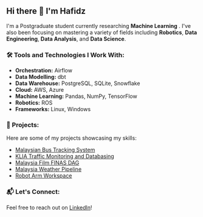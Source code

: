 ## Hi there 👋 I'm Hafidz

I'm a Postgraduate student currently researching **Machine Learning** . I've also been focusing on mastering a variety of fields including **Robotics**, **Data Engineering**, **Data Analysis**, and **Data Science**.

### 🛠️ Tools and Technologies I Work With:
- **Orchestration:** Airflow
- **Data Modelling:** dbt
- **Data Warehouse:** PostgreSQL, SQLite, Snowflake
- **Cloud:** AWS, Azure
- **Machine Learning:** Pandas, NumPy, TensorFlow
- **Robotics:** ROS
- **Frameworks:** Linux, Windows

### 🚀 Projects:
Here are some of my projects showcasing my skills:
- [Malaysian Bus Tracking System](https://github.com/strafe27/bus-tracker)
- [KLIA Traffic Monitoring and Databasing](https://github.com/strafe27/klia-traffic-monitoring-and-databasing)
- [Malaysia Film FINAS DAG](https://github.com/strafe27/malaysia-film-finas-dag)
- [Malaysia Weather Pipeline](https://github.com/strafe27/malaysia-weather-pipeline)
- [Robot Arm Workspace](https://github.com/strafe27/robotarm_ws)

### 📬 Let's Connect:
Feel free to reach out on [LinkedIn](https://www.linkedin.com/in/hafidz-hasnor-440459122/)!
